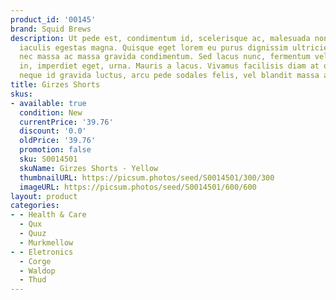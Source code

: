 ```yaml
---
product_id: '00145'
brand: Squid Brews
description: Ut pede est, condimentum id, scelerisque ac, malesuada non, quam. Nulla
  iaculis egestas magna. Quisque eget lorem eu purus dignissim ultricies. Curabitur
  nec massa ac massa gravida condimentum. Sed lacus nunc, fermentum vel, vehicula
  in, imperdiet eget, urna. Mauris a lacus. Vivamus facilisis diam at odio. Ut accumsan,
  neque id gravida luctus, arcu pede sodales felis, vel blandit massa arcu eget ligula.
title: Girzes Shorts
skus:
- available: true
  condition: New
  currentPrice: '39.76'
  discount: '0.0'
  oldPrice: '39.76'
  promotion: false
  sku: S0014501
  skuName: Girzes Shorts - Yellow
  thumbnailURL: https://picsum.photos/seed/S0014501/300/300
  imageURL: https://picsum.photos/seed/S0014501/600/600
layout: product
categories:
- - Health & Care
  - Qux
  - Quuz
  - Murkmellow
- - Eletronics
  - Corge
  - Waldop
  - Thud
---
```

